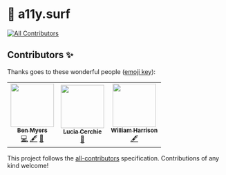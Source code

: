 # 🌊 a11y.surf
<!-- ALL-CONTRIBUTORS-BADGE:START - Do not remove or modify this section -->
[![All Contributors](https://img.shields.io/badge/all_contributors-3-orange.svg?style=flat-square)](#contributors-)
<!-- ALL-CONTRIBUTORS-BADGE:END -->
## Contributors ✨

Thanks goes to these wonderful people ([emoji key](https://allcontributors.org/docs/en/emoji-key)):

<!-- ALL-CONTRIBUTORS-LIST:START - Do not remove or modify this section -->
<!-- prettier-ignore-start -->
<!-- markdownlint-disable -->
<table>
  <tr>
    <td align="center"><a href="http://benmyers.dev"><img src="https://avatars.githubusercontent.com/u/18060369?v=4?s=100" width="100px;" alt=""/><br /><sub><b>Ben Myers</b></sub></a><br /><a href="https://github.com/a11ysurf/a11y.surf/commits?author=BenDMyers" title="Code">💻</a> <a href="#content-BenDMyers" title="Content">🖋</a> <a href="https://github.com/a11ysurf/a11y.surf/commits?author=BenDMyers" title="Documentation">📖</a></td>
    <td align="center"><a href="https://luciacerchie.dev/"><img src="https://avatars.githubusercontent.com/u/54046179?v=4?s=100" width="100px;" alt=""/><br /><sub><b>Lucia Cerchie</b></sub></a><br /><a href="https://github.com/a11ysurf/a11y.surf/commits?author=Cerchie" title="Documentation">📖</a></td>
    <td align="center"><a href="https://github.com/wmharrison"><img src="https://avatars.githubusercontent.com/u/76443410?v=4?s=100" width="100px;" alt=""/><br /><sub><b>William Harrison</b></sub></a><br /><a href="#content-wmharrison" title="Content">🖋</a></td>
  </tr>
</table>

<!-- markdownlint-restore -->
<!-- prettier-ignore-end -->

<!-- ALL-CONTRIBUTORS-LIST:END -->

This project follows the [all-contributors](https://github.com/all-contributors/all-contributors) specification. Contributions of any kind welcome!
